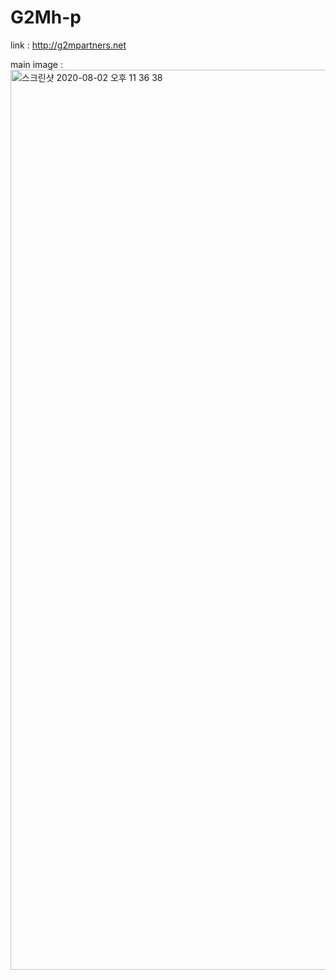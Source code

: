 # G2Mh-p
link :
<http://g2mpartners.net>

main image :
<img width="1440" alt="스크린샷 2020-08-02 오후 11 36 38" src="https://user-images.githubusercontent.com/28584133/89125388-161b2d80-d519-11ea-9129-1e64e7fb2eb4.png">
